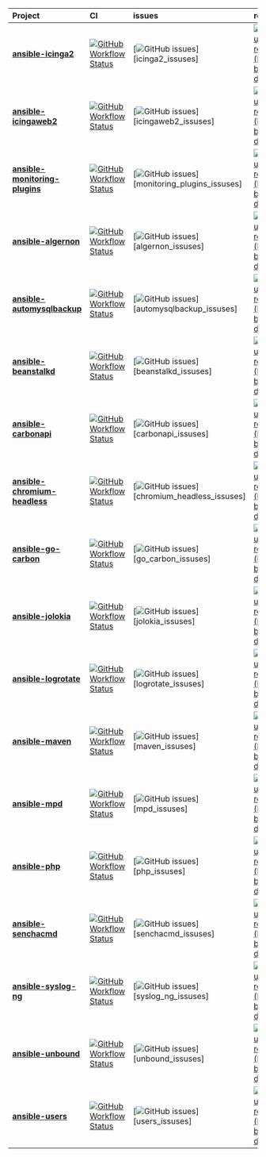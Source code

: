 

| Project | CI | issues | release |
| :----   | :---- | :---- | :---- |
| [**ansible-icinga2**](https://github.com/bodsch/ansible-icinga2) | [![GitHub Workflow Status](https://img.shields.io/github/workflow/status/bodsch/ansible-icinga2/CI)][icinga2_ci] | [![GitHub issues](https://img.shields.io/github/issues/bodsch/ansible-icinga2)][icinga2_issuses] | [![GitHub release (latest by date)](https://img.shields.io/github/v/release/bodsch/ansible-icinga2)][icinga2_releases] |
| [**ansible-icingaweb2**](https://github.com/bodsch/ansible-icingaweb2) | [![GitHub Workflow Status](https://img.shields.io/github/workflow/status/bodsch/ansible-icingaweb2/CI)][icingaweb2_ci] | [![GitHub issues](https://img.shields.io/github/issues/bodsch/ansible-icingaweb2)][icingaweb2_issuses] | [![GitHub release (latest by date)](https://img.shields.io/github/v/release/bodsch/ansible-icingaweb2)][icingaweb2_releases] |
| [**ansible-monitoring-plugins**](https://github.com/bodsch/ansible-monitoring-plugins) | [![GitHub Workflow Status](https://img.shields.io/github/workflow/status/bodsch/ansible-monitoring_plugins/CI)][monitoring_plugins_ci] | [![GitHub issues](https://img.shields.io/github/issues/bodsch/ansible-monitoring_plugins)][monitoring_plugins_issuses] | [![GitHub release (latest by date)](https://img.shields.io/github/v/release/bodsch/ansible-monitoring_plugins)][monitoring_plugins_releases] |
| [**ansible-algernon**](https://github.com/bodsch/ansible-algernon) | [![GitHub Workflow Status](https://img.shields.io/github/workflow/status/bodsch/ansible-algernon/CI)][algernon_ci] | [![GitHub issues](https://img.shields.io/github/issues/bodsch/ansible-algernon)][algernon_issuses] | [![GitHub release (latest by date)](https://img.shields.io/github/v/release/bodsch/ansible-algernon)][algernon_releases] |
| [**ansible-automysqlbackup**](https://github.com/bodsch/ansible-automysqlbackup) | [![GitHub Workflow Status](https://img.shields.io/github/workflow/status/bodsch/ansible-automysqlbackup/CI)][automysqlbackup_ci] | [![GitHub issues](https://img.shields.io/github/issues/bodsch/ansible-automysqlbackup)][automysqlbackup_issuses] | [![GitHub release (latest by date)](https://img.shields.io/github/v/release/bodsch/ansible-automysqlbackup)][automysqlbackup_releases] |
| [**ansible-beanstalkd**](https://github.com/bodsch/ansible-beanstalkd) | [![GitHub Workflow Status](https://img.shields.io/github/workflow/status/bodsch/ansible-beanstalkd/CI)][beanstalkd_ci] | [![GitHub issues](https://img.shields.io/github/issues/bodsch/ansible-beanstalkd)][beanstalkd_issuses] | [![GitHub release (latest by date)](https://img.shields.io/github/v/release/bodsch/ansible-beanstalkd)][beanstalkd_releases] |
| [**ansible-carbonapi**](https://github.com/bodsch/ansible-carbonapi) | [![GitHub Workflow Status](https://img.shields.io/github/workflow/status/bodsch/ansible-carbonapi/CI)][carbonapi_ci] | [![GitHub issues](https://img.shields.io/github/issues/bodsch/ansible-carbonapi)][carbonapi_issuses] | [![GitHub release (latest by date)](https://img.shields.io/github/v/release/bodsch/ansible-carbonapi)][carbonapi_releases] |
| [**ansible-chromium-headless**](https://github.com/bodsch/ansible-chromium-headless) | [![GitHub Workflow Status](https://img.shields.io/github/workflow/status/bodsch/ansible-chromium_headless/CI)][chromium_headless_ci] | [![GitHub issues](https://img.shields.io/github/issues/bodsch/ansible-chromium_headless)][chromium_headless_issuses] | [![GitHub release (latest by date)](https://img.shields.io/github/v/release/bodsch/ansible-chromium_headless)][chromium_headless_releases] |
| [**ansible-go-carbon**](https://github.com/bodsch/ansible-go-carbon) | [![GitHub Workflow Status](https://img.shields.io/github/workflow/status/bodsch/ansible-go_carbon/CI)][go_carbon_ci] | [![GitHub issues](https://img.shields.io/github/issues/bodsch/ansible-go_carbon)][go_carbon_issuses] | [![GitHub release (latest by date)](https://img.shields.io/github/v/release/bodsch/ansible-go_carbon)][go_carbon_releases] |
| [**ansible-jolokia**](https://github.com/bodsch/ansible-jolokia) | [![GitHub Workflow Status](https://img.shields.io/github/workflow/status/bodsch/ansible-jolokia/CI)][jolokia_ci] | [![GitHub issues](https://img.shields.io/github/issues/bodsch/ansible-jolokia)][jolokia_issuses] | [![GitHub release (latest by date)](https://img.shields.io/github/v/release/bodsch/ansible-jolokia)][jolokia_releases] |
| [**ansible-logrotate**](https://github.com/bodsch/ansible-logrotate) | [![GitHub Workflow Status](https://img.shields.io/github/workflow/status/bodsch/ansible-logrotate/CI)][logrotate_ci] | [![GitHub issues](https://img.shields.io/github/issues/bodsch/ansible-logrotate)][logrotate_issuses] | [![GitHub release (latest by date)](https://img.shields.io/github/v/release/bodsch/ansible-logrotate)][logrotate_releases] |
| [**ansible-maven**](https://github.com/bodsch/ansible-maven) | [![GitHub Workflow Status](https://img.shields.io/github/workflow/status/bodsch/ansible-maven/CI)][maven_ci] | [![GitHub issues](https://img.shields.io/github/issues/bodsch/ansible-maven)][maven_issuses] | [![GitHub release (latest by date)](https://img.shields.io/github/v/release/bodsch/ansible-maven)][maven_releases] |
| [**ansible-mpd**](https://github.com/bodsch/ansible-mpd) | [![GitHub Workflow Status](https://img.shields.io/github/workflow/status/bodsch/ansible-mpd/CI)][mpd_ci] | [![GitHub issues](https://img.shields.io/github/issues/bodsch/ansible-mpd)][mpd_issuses] | [![GitHub release (latest by date)](https://img.shields.io/github/v/release/bodsch/ansible-mpd)][mpd_releases] |
| [**ansible-php**](https://github.com/bodsch/ansible-php) | [![GitHub Workflow Status](https://img.shields.io/github/workflow/status/bodsch/ansible-php/CI)][php_ci] | [![GitHub issues](https://img.shields.io/github/issues/bodsch/ansible-php)][php_issuses] | [![GitHub release (latest by date)](https://img.shields.io/github/v/release/bodsch/ansible-php)][php_releases] |
| [**ansible-senchacmd**](https://github.com/bodsch/ansible-senchacmd) | [![GitHub Workflow Status](https://img.shields.io/github/workflow/status/bodsch/ansible-senchacmd/CI)][senchacmd_ci] | [![GitHub issues](https://img.shields.io/github/issues/bodsch/ansible-senchacmd)][senchacmd_issuses] | [![GitHub release (latest by date)](https://img.shields.io/github/v/release/bodsch/ansible-senchacmd)][senchacmd_releases] |
| [**ansible-syslog-ng**](https://github.com/bodsch/ansible-syslog-ng) | [![GitHub Workflow Status](https://img.shields.io/github/workflow/status/bodsch/ansible-syslog_ng/CI)][syslog_ng_ci] | [![GitHub issues](https://img.shields.io/github/issues/bodsch/ansible-syslog_ng)][syslog_ng_issuses] | [![GitHub release (latest by date)](https://img.shields.io/github/v/release/bodsch/ansible-syslog_ng)][syslog_ng_releases] |
| [**ansible-unbound**](https://github.com/bodsch/ansible-unbound) | [![GitHub Workflow Status](https://img.shields.io/github/workflow/status/bodsch/ansible-unbound/CI)][unbound_ci] | [![GitHub issues](https://img.shields.io/github/issues/bodsch/ansible-unbound)][unbound_issuses] | [![GitHub release (latest by date)](https://img.shields.io/github/v/release/bodsch/ansible-unbound)][unbound_releases] |
| [**ansible-users**](https://github.com/bodsch/ansible-users) | [![GitHub Workflow Status](https://img.shields.io/github/workflow/status/bodsch/ansible-users/CI)][users_ci] | [![GitHub issues](https://img.shields.io/github/issues/bodsch/ansible-users)][users_issuses] | [![GitHub release (latest by date)](https://img.shields.io/github/v/release/bodsch/ansible-users)][users_releases] |



[icinga2_ci]: https://github.com/bodsch/ansible-icinga2/actions
[icinga2_issues]: https://github.com/bodsch/ansible-icinga2/issues?q=is%3Aopen+is%3Aissue
[icinga2_releases]: https://github.com/bodsch/ansible-icinga2/releases

[icingaweb2_ci]: https://github.com/bodsch/ansible-icingaweb2/actions
[icingaweb2_issues]: https://github.com/bodsch/ansible-icingaweb2/issues?q=is%3Aopen+is%3Aissue
[icingaweb2_releases]: https://github.com/bodsch/ansible-icingaweb2/releases

[monitoring_plugins_ci]: https://github.com/bodsch/ansible-monitoring_plugins/actions
[monitoring_plugins_issues]: https://github.com/bodsch/ansible-monitoring_plugins/issues?q=is%3Aopen+is%3Aissue
[monitoring_plugins_releases]: https://github.com/bodsch/ansible-monitoring_plugins/releases

[algernon_ci]: https://github.com/bodsch/ansible-algernon/actions
[algernon_issues]: https://github.com/bodsch/ansible-algernon/issues?q=is%3Aopen+is%3Aissue
[algernon_releases]: https://github.com/bodsch/ansible-algernon/releases

[automysqlbackup_ci]: https://github.com/bodsch/ansible-automysqlbackup/actions
[automysqlbackup_issues]: https://github.com/bodsch/ansible-automysqlbackup/issues?q=is%3Aopen+is%3Aissue
[automysqlbackup_releases]: https://github.com/bodsch/ansible-automysqlbackup/releases

[beanstalkd_ci]: https://github.com/bodsch/ansible-beanstalkd/actions
[beanstalkd_issues]: https://github.com/bodsch/ansible-beanstalkd/issues?q=is%3Aopen+is%3Aissue
[beanstalkd_releases]: https://github.com/bodsch/ansible-beanstalkd/releases

[carbonapi_ci]: https://github.com/bodsch/ansible-carbonapi/actions
[carbonapi_issues]: https://github.com/bodsch/ansible-carbonapi/issues?q=is%3Aopen+is%3Aissue
[carbonapi_releases]: https://github.com/bodsch/ansible-carbonapi/releases

[chromium_headless_ci]: https://github.com/bodsch/ansible-chromium_headless/actions
[chromium_headless_issues]: https://github.com/bodsch/ansible-chromium_headless/issues?q=is%3Aopen+is%3Aissue
[chromium_headless_releases]: https://github.com/bodsch/ansible-chromium_headless/releases

[go_carbon_ci]: https://github.com/bodsch/ansible-go_carbon/actions
[go_carbon_issues]: https://github.com/bodsch/ansible-go_carbon/issues?q=is%3Aopen+is%3Aissue
[go_carbon_releases]: https://github.com/bodsch/ansible-go_carbon/releases

[jolokia_ci]: https://github.com/bodsch/ansible-jolokia/actions
[jolokia_issues]: https://github.com/bodsch/ansible-jolokia/issues?q=is%3Aopen+is%3Aissue
[jolokia_releases]: https://github.com/bodsch/ansible-jolokia/releases

[logrotate_ci]: https://github.com/bodsch/ansible-logrotate/actions
[logrotate_issues]: https://github.com/bodsch/ansible-logrotate/issues?q=is%3Aopen+is%3Aissue
[logrotate_releases]: https://github.com/bodsch/ansible-logrotate/releases

[maven_ci]: https://github.com/bodsch/ansible-maven/actions
[maven_issues]: https://github.com/bodsch/ansible-maven/issues?q=is%3Aopen+is%3Aissue
[maven_releases]: https://github.com/bodsch/ansible-maven/releases

[mpd_ci]: https://github.com/bodsch/ansible-mpd/actions
[mpd_issues]: https://github.com/bodsch/ansible-mpd/issues?q=is%3Aopen+is%3Aissue
[mpd_releases]: https://github.com/bodsch/ansible-mpd/releases

[php_ci]: https://github.com/bodsch/ansible-php/actions
[php_issues]: https://github.com/bodsch/ansible-php/issues?q=is%3Aopen+is%3Aissue
[php_releases]: https://github.com/bodsch/ansible-php/releases

[senchacmd_ci]: https://github.com/bodsch/ansible-senchacmd/actions
[senchacmd_issues]: https://github.com/bodsch/ansible-senchacmd/issues?q=is%3Aopen+is%3Aissue
[senchacmd_releases]: https://github.com/bodsch/ansible-senchacmd/releases

[syslog_ng_ci]: https://github.com/bodsch/ansible-syslog_ng/actions
[syslog_ng_issues]: https://github.com/bodsch/ansible-syslog_ng/issues?q=is%3Aopen+is%3Aissue
[syslog_ng_releases]: https://github.com/bodsch/ansible-syslog_ng/releases

[unbound_ci]: https://github.com/bodsch/ansible-unbound/actions
[unbound_issues]: https://github.com/bodsch/ansible-unbound/issues?q=is%3Aopen+is%3Aissue
[unbound_releases]: https://github.com/bodsch/ansible-unbound/releases

[users_ci]: https://github.com/bodsch/ansible-users/actions
[users_issues]: https://github.com/bodsch/ansible-users/issues?q=is%3Aopen+is%3Aissue
[users_releases]: https://github.com/bodsch/ansible-users/releases


